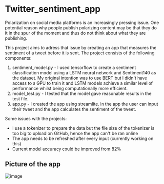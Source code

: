 # Twitter_sentiment_app

Polarization on social media platforms is an increasingly pressing issue. One potential reason why people publish polarizing content may be that they do it in the spur of the moment and thus do not think about what they are publishing.

This project aims to adress that issue by creating an app that measures the sentiment of a tweet before it is sent. The project consists of the following components:

1) sentiment_model.py - I used tensorflow to create a sentiment classification model using a LSTM neural network and Sentiment140 as the dataset. My original intention was to use BERT but I didn't have access to a GPU to train it and LSTM models achieve a similar level of performance whilst being computationally more efficient.
2) model_test.py - I tested that the model gave reasonable results in the test file.
3) app.py - I created the app using streamlite. In the app the user can input their tweet and the app calculates the sentiment of the tweet.

Some issues with the projects:

- I use a tokenizer to prepare the data but the file size of the tokenizer is too big to upload on GitHub, hence the app can't be ran online
- The app needs to be refreshed after every input (currently working on this)
- Current model accuracy could be improved from 82%

## Picture of the app
![image](https://user-images.githubusercontent.com/47919492/188270422-bc2cc679-96ef-4174-9d2e-27d06aa6ef92.png)
